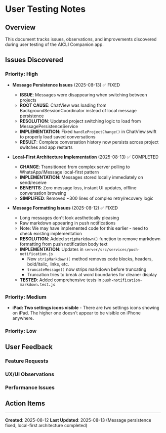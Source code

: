 # User Testing Notes

## Overview
This document tracks issues, observations, and improvements discovered during user testing of the AICLI Companion app.

## Issues Discovered

### Priority: High
<!-- Critical issues that block core functionality -->

- **Message Persistence Issues** (2025-08-13) ✅ FIXED
  - **ISSUE**: Messages were disappearing when switching between projects
  - **ROOT CAUSE**: ChatView was loading from BackgroundSessionCoordinator instead of local message persistence
  - **RESOLUTION**: Updated project switching logic to load from MessagePersistenceService
  - **IMPLEMENTATION**: Fixed `handleProjectChange()` in ChatView.swift to properly load saved conversations
  - **RESULT**: Complete conversation history now persists across project switches and app restarts

- **Local-First Architecture Implementation** (2025-08-13) ✅ COMPLETED  
  - **CHANGE**: Transitioned from complex server polling to WhatsApp/iMessage local-first pattern
  - **IMPLEMENTATION**: Messages stored locally immediately on send/receive
  - **BENEFITS**: Zero message loss, instant UI updates, offline conversation browsing
  - **SIMPLIFIED**: Removed ~300 lines of complex retry/recovery logic

- **Message Formatting Issues** (2025-08-12) ✅ FIXED
  - Long messages don't look aesthetically pleasing
  - Raw markdown appearing in push notifications
  - Note: We may have implemented code for this earlier - need to check existing implementation
  - **RESOLUTION**: Added `stripMarkdown()` function to remove markdown formatting from push notification body text
  - **IMPLEMENTATION**: Updates in `server/src/services/push-notification.js`
    - New `stripMarkdown()` method removes code blocks, headers, bold/italic, links, etc.
    - `truncateMessage()` now strips markdown before truncating
    - Truncation tries to break at word boundaries for cleaner display
  - **TESTED**: Added comprehensive tests in `push-notification-markdown.test.js`

### Priority: Medium
<!-- Issues that affect user experience but have workarounds -->

- **iPad: Two settings icons visible** - There are two settings icons showing on iPad. The higher one doesn't appear to be visible on iPhone anywhere.

### Priority: Low
<!-- Minor issues or nice-to-have improvements -->

## User Feedback

### Feature Requests

### UX/UI Observations

### Performance Issues

## Action Items
<!-- Tasks to address discovered issues -->

---

**Created**: 2025-08-12
**Last Updated**: 2025-08-13 (Message persistence fixed, local-first architecture completed)